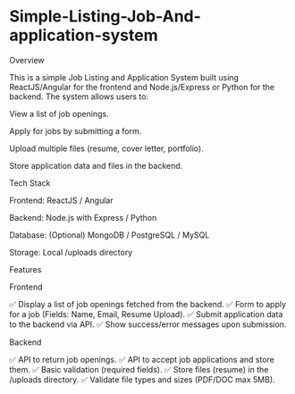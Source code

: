 # Simple-Listing-Job-And-application-system
Overview

This is a simple Job Listing and Application System built using ReactJS/Angular for the frontend and Node.js/Express or Python for the backend. The system allows users to:

View a list of job openings.

Apply for jobs by submitting a form.

Upload multiple files (resume, cover letter, portfolio).

Store application data and files in the backend.

Tech Stack

Frontend: ReactJS / Angular

Backend: Node.js with Express / Python

Database: (Optional) MongoDB / PostgreSQL / MySQL

Storage: Local /uploads directory

Features

Frontend

✅ Display a list of job openings fetched from the backend.
✅ Form to apply for a job (Fields: Name, Email, Resume Upload).
✅ Submit application data to the backend via API.
✅ Show success/error messages upon submission.

Backend

✅ API to return job openings.
✅ API to accept job applications and store them.
✅ Basic validation (required fields).
✅ Store files (resume) in the /uploads directory.
✅ Validate file types and sizes (PDF/DOC max 5MB).

